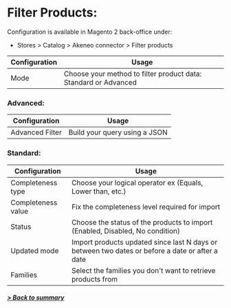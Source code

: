 # Filter Products:

Configuration is available in Magento 2 back-office under:
* Stores > Catalog > Akeneo connector > Filter products

| Configuration                 | Usage                                                                                         |
|-------------------------------|-----------------------------------------------------------------------------------------------|
| Mode                          | Choose your method to filter product data: Standard or Advanced                               |

### Advanced:

| Configuration                 | Usage                                                                                          |
|-------------------------------|------------------------------------------------------------------------------------------------|
| Advanced Filter               | Build your query using a JSON                                                                  |

### Standard:

| Configuration                 | Usage                                                                                          |
|-------------------------------|------------------------------------------------------------------------------------------------|
| Completeness type             | Choose your logical operator ex (Equals, Lower than, etc.)                                     |
| Completeness value            | Fix the completeness level required for import                                                 |
| Status                        | Choose the status of the products to import (Enabled, Disabled, No condition)                  |
| Updated mode                  | Import products updated since last N days or between two dates or before a date or after a date|
| Families                      | Select the families you don't want to retrieve products from                                   |

##### [> Back to summary](../summary.md)
